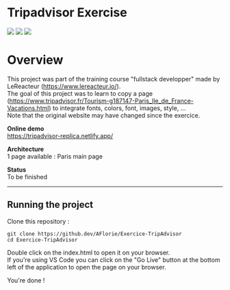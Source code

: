 # Tripadvisor Exercise
![](https://img.shields.io/github/last-commit/AFlorie/Exercice-TripAdvisor.svg?style=for-the-badge)
![](https://img.shields.io/website?up_color=green&up_message=online&url=https://fa-marvel-front.netlify.app/)
![](https://res.cloudinary.com/drshresqr/image/upload/v1631692278/Git%20ReadMe%20Project%20Images/tripadvisor_cloned_ezy3zx.png)

# Overview

This project was part of the training course "fullstack developper" made by LeReacteur (https://www.lereacteur.io/).     
The goal of this project was to learn to copy a page (https://www.tripadvisor.fr/Tourism-g187147-Paris_Ile_de_France-Vacations.html) to integrate fonts, colors, font, images, style, ...  
Note that the original website may have changed since the exercice.

**Online demo**  
https://tripadvisor-replica.netlify.app/

**Architecture**  
1 page available : Paris main page

**Status**  
To be finished  

---  

## Running the project

Clone this repository :

```
git clone https://github.dev/AFlorie/Exercice-TripAdvisor
cd Exercice-TripAdvisor
```

Double click on the index.html to open it on your browser.  
If you're using VS Code you can click on the "Go Live" button at the bottom left of the application to open the page on your browser.  

You're done !
